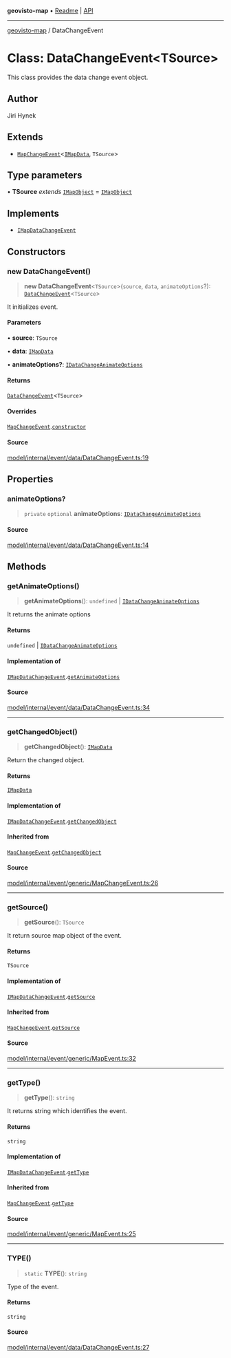 **geovisto-map** • [Readme](../README.md) \| [API](../globals.md)

***

[geovisto-map](../README.md) / DataChangeEvent

# Class: DataChangeEvent\<TSource\>

This class provides the data change event object.

## Author

Jiri Hynek

## Extends

- [`MapChangeEvent`](MapChangeEvent.md)\<[`IMapData`](../type-aliases/IMapData.md), `TSource`\>

## Type parameters

• **TSource** *extends* [`IMapObject`](../interfaces/IMapObject.md) = [`IMapObject`](../interfaces/IMapObject.md)

## Implements

- [`IMapDataChangeEvent`](../interfaces/IMapDataChangeEvent.md)

## Constructors

### new DataChangeEvent()

> **new DataChangeEvent**\<`TSource`\>(`source`, `data`, `animateOptions`?): [`DataChangeEvent`](DataChangeEvent.md)\<`TSource`\>

It initializes event.

#### Parameters

• **source**: `TSource`

• **data**: [`IMapData`](../type-aliases/IMapData.md)

• **animateOptions?**: [`IDataChangeAnimateOptions`](../type-aliases/IDataChangeAnimateOptions.md)

#### Returns

[`DataChangeEvent`](DataChangeEvent.md)\<`TSource`\>

#### Overrides

[`MapChangeEvent`](MapChangeEvent.md).[`constructor`](MapChangeEvent.md#constructors)

#### Source

[model/internal/event/data/DataChangeEvent.ts:19](https://github.com/geovisto/geovisto-map/blob/5ee2cb5d45c19062fc8fc6beefa2848c076518b6/src/model/internal/event/data/DataChangeEvent.ts#L19)

## Properties

### animateOptions?

> `private` `optional` **animateOptions**: [`IDataChangeAnimateOptions`](../type-aliases/IDataChangeAnimateOptions.md)

#### Source

[model/internal/event/data/DataChangeEvent.ts:14](https://github.com/geovisto/geovisto-map/blob/5ee2cb5d45c19062fc8fc6beefa2848c076518b6/src/model/internal/event/data/DataChangeEvent.ts#L14)

## Methods

### getAnimateOptions()

> **getAnimateOptions**(): `undefined` \| [`IDataChangeAnimateOptions`](../type-aliases/IDataChangeAnimateOptions.md)

It returns the animate options

#### Returns

`undefined` \| [`IDataChangeAnimateOptions`](../type-aliases/IDataChangeAnimateOptions.md)

#### Implementation of

[`IMapDataChangeEvent`](../interfaces/IMapDataChangeEvent.md).[`getAnimateOptions`](../interfaces/IMapDataChangeEvent.md#getanimateoptions)

#### Source

[model/internal/event/data/DataChangeEvent.ts:34](https://github.com/geovisto/geovisto-map/blob/5ee2cb5d45c19062fc8fc6beefa2848c076518b6/src/model/internal/event/data/DataChangeEvent.ts#L34)

***

### getChangedObject()

> **getChangedObject**(): [`IMapData`](../type-aliases/IMapData.md)

Return the changed object.

#### Returns

[`IMapData`](../type-aliases/IMapData.md)

#### Implementation of

[`IMapDataChangeEvent`](../interfaces/IMapDataChangeEvent.md).[`getChangedObject`](../interfaces/IMapDataChangeEvent.md#getchangedobject)

#### Inherited from

[`MapChangeEvent`](MapChangeEvent.md).[`getChangedObject`](MapChangeEvent.md#getchangedobject)

#### Source

[model/internal/event/generic/MapChangeEvent.ts:26](https://github.com/geovisto/geovisto-map/blob/5ee2cb5d45c19062fc8fc6beefa2848c076518b6/src/model/internal/event/generic/MapChangeEvent.ts#L26)

***

### getSource()

> **getSource**(): `TSource`

It return source map object of the event.

#### Returns

`TSource`

#### Implementation of

[`IMapDataChangeEvent`](../interfaces/IMapDataChangeEvent.md).[`getSource`](../interfaces/IMapDataChangeEvent.md#getsource)

#### Inherited from

[`MapChangeEvent`](MapChangeEvent.md).[`getSource`](MapChangeEvent.md#getsource)

#### Source

[model/internal/event/generic/MapEvent.ts:32](https://github.com/geovisto/geovisto-map/blob/5ee2cb5d45c19062fc8fc6beefa2848c076518b6/src/model/internal/event/generic/MapEvent.ts#L32)

***

### getType()

> **getType**(): `string`

It returns string which identifies the event.

#### Returns

`string`

#### Implementation of

[`IMapDataChangeEvent`](../interfaces/IMapDataChangeEvent.md).[`getType`](../interfaces/IMapDataChangeEvent.md#gettype)

#### Inherited from

[`MapChangeEvent`](MapChangeEvent.md).[`getType`](MapChangeEvent.md#gettype)

#### Source

[model/internal/event/generic/MapEvent.ts:25](https://github.com/geovisto/geovisto-map/blob/5ee2cb5d45c19062fc8fc6beefa2848c076518b6/src/model/internal/event/generic/MapEvent.ts#L25)

***

### TYPE()

> `static` **TYPE**(): `string`

Type of the event.

#### Returns

`string`

#### Source

[model/internal/event/data/DataChangeEvent.ts:27](https://github.com/geovisto/geovisto-map/blob/5ee2cb5d45c19062fc8fc6beefa2848c076518b6/src/model/internal/event/data/DataChangeEvent.ts#L27)

